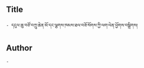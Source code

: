 ## Title
	- དངུལ་ཆུ་བཙོ་བཀྲུ་ཆེན་མོ་དང་ལྕགས་ཁམས་ཐལ་བཟོ་སོགས་ཀྱི་ལག་ལེན་ཕྱོགས་བསྒྲིགས།

## Author
	- 

